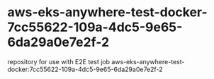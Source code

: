 # aws-eks-anywhere-test-docker-7cc55622-109a-4dc5-9e65-6da29a0e7e2f-2
repository for use with E2E test job aws-eks-anywhere-test-docker:7cc55622-109a-4dc5-9e65-6da29a0e7e2f-2
